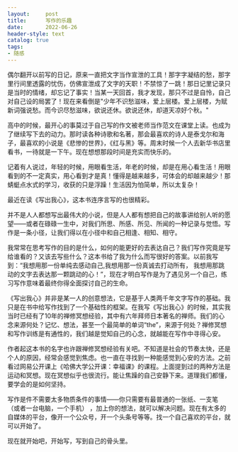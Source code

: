 ```yaml
---
layout:     post
title:      写作的乐趣
date:       2022-06-26
header-style: text
catalog: true
tags:
- 随感
---
```

偶尔翻开以前写的日记，原来一直把文字当作宣泄的工具！那字字凝结的愁，那字里行间里透露的忧伤，仿佛宣泄成了文字的天职！不禁惊了一跳！那日记里记录只是当时的情绪，却忘记了事实！当某一天回首，我才发现，那只不过是自怜，自己对自己设的局罢了！现在来看倒是"少年不识愁滋味，爱上层楼。爱上层楼，为赋新词强说愁。而今识尽愁滋味，欲说还休。欲说还休，却道天凉好个秋。"

高中的时候，最开心的事莫过于自己写的作文被老师当作范文在课堂上读。也成为了继续写下去的动力。那时读各种诗歌和名著，那会最喜欢的诗人是泰戈尔和海子，最喜欢的小说是《悲惨的世界》，《红与黑》等。周末时候一个人去新华书店里看书，一待就是一下午。现在想想那段时间是充实而快乐的。

记着有人说过，年轻的时候，用眼看生活，年老的时候，却是在用心看生活！用眼看到的不一定真实，用心看到才是真！懂得是越来越多，可体会的却越来越少！那蜻蜓点水式的学习，收获的只是浮躁！生活因为怕简单，所以太复杂！

最近在读《写出我心》，这本书连序言写的也很精彩。

并不是人人都想写出最伟大的小说，但是人人都有想把自己的故事讲给别人听的愿望——或者在碌碌一生中，对我们所思、所感、所见、所闻的一种记录与觉悟。写作是一条小径，让我们得以在小径中和自己相逢、相知、相守。

我常常在思考写作的目的是什么，如何的能更好的去表达自己？我们写作究竟是写给谁看的？又该去写些什么？这本书给了我为什么而写很好的答案。以前我写到：“我想用那一份单纯去感动自己,我想用那一份真诚去打动所有， 我想用那跳动的文字去表达那一颗跳动的心！”，现在才明白写作是为了遇见另一个自己，练习写作意味着最终你得全面探讨自己的生命。

《写出我心》并非是某一人的创意想法，它是基于人类两千年文字写作的基础。我只是在书中给写作找到了一个基础性的框架。在我写《写出我心》的时候，其实我当时已经有了10年的禅修冥想经验，其中有六年拜师日本著名的禅师。我们的心念来源何处？记忆、想法，甚至一个最简单的单词“the”，来源于何处？禅修冥想和写作训练是有通性的，我们越是觉知自己的心念，就越能在写作中寻得心安。

作者起这本书的名字也许跟禅修冥想经验有关吧。不知道是社会的节奏太快，还是个人的原因，经常会感觉到焦虑。也一直在寻找到一种能感觉到心安的方法。之前看过网易公开课上《哈佛大学公开课：幸福课》的课程。上面提到过的两种方法是运动和冥想。现在冥想似乎也很流行。能让焦躁的自己安静下来。道理我们都懂，要学会的是如何坚持。

写作是件不需要太多物质条件的事情——你只需要有最普通的一张纸、一支笔 （或者一台电脑，一个手机） ，加上你的想法，就可以解决问题。现在有太多的自媒体的平台，像开一个公众号，开一个头条号等等。找一个自己喜欢的平台，就可以开始了。

现在就开始吧，开始写，写到自己的骨头里。
